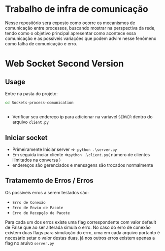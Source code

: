 # Trabalho de infra de comunicação 

Nesse repositório será exposto como ocorre os mecanismos de comunicação entre processos, buscando mostrar na perspectiva da rede, tendo como o objetivo principal apresentar como acontece essa comunicação e as possiveis variações que podem advim nesse fenômeno como falha de comunicação e erro.




# Web Socket Second Version


## Usage

Entre na pasta do projeto:
```bash
cd Sockets-process-comunication
```
##
- Verificar seu endereço ip para adicionar na variavel ```SERVER``` dentro do arquivo ```client.py```


## Iniciar socket 
- Primeiramente Iniciar server =>``` python .\server.py```
- Em seguida inciar cliente =>``` python .\client.py ```( número de clientes ilimitados na conversa )
- endereços são gerenciados e mensagens são trocados normalmente

## Tratamemto de Erros / Erros
Os possíveis erros a serem testados são:
- ```Erro de Conexão``` 
- ```Erro de Envio de Pacote```
- ```Erro de Recepção de Pacote```

Para cada um dos erros existe uma flag correspondente com valor default de False que ao ser alterada simula o erro.
No caso do erro de conexão existem duas flags para simulação do erro, uma em cada arquivo portanto é necesário setar o valor destas duas,
já nos outros erros existem apenas a flag no aruivo ```server.py```
